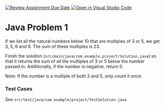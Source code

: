[![Review Assignment Due Date](https://classroom.github.com/assets/deadline-readme-button-24ddc0f5d75046c5622901739e7c5dd533143b0c8e959d652212380cedb1ea36.svg)](https://classroom.github.com/a/R2njXJIr)
[![Open in Visual Studio Code](https://classroom.github.com/assets/open-in-vscode-718a45dd9cf7e7f842a935f5ebbe5719a5e09af4491e668f4dbf3b35d5cca122.svg)](https://classroom.github.com/online_ide?assignment_repo_id=11576077&assignment_repo_type=AssignmentRepo)
# Java Problem 1

If we list all the natural numbers below 10 that are multiples of 3 or 5, we get 3, 5, 6 and 9. 
The sum of these multiples is 23.

Finish the solution (``src/main/java/com.example.project/Solution.java``) so that it returns the sum of all the multiples of 3 or 5 below the number passed in. 
Additionally, if the number is negative, return 0.

Note: If the number is a multiple of both 3 and 5, only count it once.

### Test Cases

See ``src/test/java/com.example/project/TestSolution.java``
